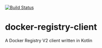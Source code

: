 [![Build Status](https://travis-ci.org/lukaszimmermann/JDregistry.svg?branch=master)](https://travis-ci.org/lukaszimmermann/JDregistry)

# docker-registry-client
A Docker Registry V2 client written in Kotlin


